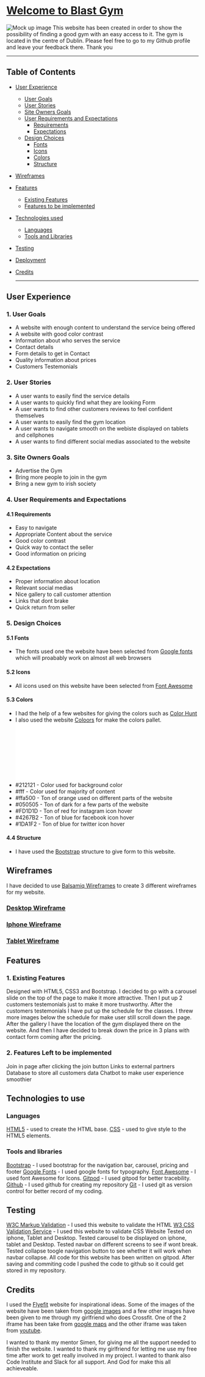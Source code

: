 # [Welcome to Blast Gym](https://josemachado-ce.github.io/Blast)
![Mock up image](assets/images/mockup_images1.png)
This website has been created in order to show the possibility of finding a good gym with an easy access to it. 
The gym is located in the centre of Dublin.
Please feel free to go to my Github profile and leave your feedback there.
Thank you

---
## Table of Contents
* [User Experience](#ux)
    * [User Goals](#user-goals)
    * [User Stories](#user-stories)
    * [Site Owners Goals](#site-owners-goals)
    * [User Requirements and Expectations](#user-requirements-and-expectations)
        * [Requirements](#requirements)
        * [Expectations](#expectations)
    * [Design Choices](#design-choices)
        * [Fonts](#fonts)
        * [Icons](#icons)
        * [Colors](#colors)
        * [Structure](#structure)
* [Wireframes](#wireframes)
* [Features](#features)
    * [Existing Features](#existing-features)
    * [Features to be implemented](#features-to-be-implemented)
* [Technologies used](#technologies-used)
    * [Languages](#languages)
    * [Tools and Libraries](#tools-and-libraries)
* [Testing](#testing)
* [Deployment](#deployment)
* [Credits](#credits)

  --- 
## User Experience
### 1. User Goals
  * A website with enough content to understand the service being offered
  * A website with good color contrast 
  * Information about who serves the service
  * Contact details
  * Form details to get in Contact
  * Quality information about prices
  * Customers Testemonials
### 2. User Stories
  * A user wants to easily find the service details
  * A user wants to quickly find what they are looking Form
  * A user wants to find other customers reviews to feel confident themselves
  * A user wants to easily find the gym location
  * A user wants to navigate smooth on the webiste displayed on tablets and cellphones
  * A user wants to find different social medias associated to the website
### 3. Site Owners Goals
  * Advertise the Gym
  * Bring more people to join in the gym
  * Bring a new gym to irish society
### 4. User Requirements and Expectations
#### 4.1 Requirements
  * Easy to navigate
  * Appropriate Content about the service
  * Good color contrast 
  * Quick way to contact the seller
  * Good information on pricing
#### 4.2 Expectations
  * Proper information about location
  * Relevant social medias
  * Nice gallery to call customer attention
  * Links that dont brake
  * Quick return from seller
### 5. Design Choices
#### 5.1 Fonts
  * The fonts used one the website have been selected from [Google fonts](https://fonts.google.com/) which will proabably work on almost all web browsers
#### 5.2 Icons
  * All icons used on this website have been selected from [Font Awesome](https://fontawesome.com/)
#### 5.3 Colors
  * I had the help of a few websites for giving the colors such as [Color Hunt](https://https://colorhunt.co/)
  * I also used the website [Coloors](https://coloors.co/) for make the colors pallet.
  ![Color Scheme](assets/images/palette.pdf)
  * #212121 - Color used for background color 
  * #fff - Color used for majority of content
  * #ffa500 - Ton of orange used on different parts of the website
  * #050505 - Ton of dark for a few parts of the website
  * #FD1D1D - Ton of red for instagram icon hover
  * #4267B2 - Ton of blue for facebook icon hover
  * #1DA1F2 - Ton of blue for twitter icon hover
  
#### 4.4 Structure
  * I have used the [Bootstrap](https://getbootstrap.com/) structure to give form to this website.

## Wireframes

I have decided to use [Balsamiq Wireframes](https://balsamig.com) to create 3 different wireframes for my website.

### [Desktop Wireframe](Wireframes/Desktop_WF1.pdf)
### [Iphone Wireframe](Wireframes/Iphone_WF1.pdf)
### [Tablet Wireframe](Wireframes/Tablet_WF1.pdf)


## Features
### 1. Existing Features
Designed with HTML5, CSS3 and Bootstrap.
I decided to go with a carousel slide on the top of the page to make it more attractive.
Then I put up 2 customers testemonials just to make it more trustworthy.
After the customers testemonials I have put up the schedule for the classes.
I threw more images below the schedule for make user still scroll down the page.
After the gallery I have the location of the gym displayed there on the website.
And then I have decided to break down the price in 3 plans with contact form coming after the pricing.

### 2. Features Left to be implemented
Join in page after clicking the join button
Links to external partners
Database to store all customers data
Chatbot to make user experience smoothier 

## Technologies to use
### Languages
[HTML5](https://en.wikipedia.org/wiki/HTML5) - used to create the HTML base.
[CSS](https://en.wikipedia.org/wiki/CSS) - used to give style to the HTML5 elements.
### Tools and libraries
[Bootstrap](https://getbootstrap.com) - I used bootstrap for the navigation bar, carousel, pricing and footer
[Google Fonts](https://fonts.google.com/) -  I used google fonts for typography.
[Font Awesome](https://fontawesome.com/) - I used font Awesome for Icons.
[Gitpod](https://www.gitpod.io/) - I used gitpod for better tracebility.
[Github](https://github.com/) - I used github for creating my repository
[Git](https://git-scm.com/) - I used git as version control for better record of my coding.
## Testing
[W3C Markup Validation](https://validator.w3.org/) - I used this website to validate the HTML
[W3 CSS Validation Service](https://jigsaw.w3.org/css-validator/) - I used this website to validate CSS
Website Tested on iphone, Tablet and Desktop.
Tested carousel to be displayed on iphone, tablet and Desktop.
Tested navbar on different screens to see if wont break.
Tested collapse toogle navigation button to see whether it will work when navbar collapse.
All code for this website has been written on gitpod.
After saving and commiting code I pushed the code to github so it could get stored in my repository.

## Credits

I used the [Flyefit](https://www.flyefit.ie/) website for inspirational ideas.
Some of the images of the website have been taken from [google images](https://google.com) and a few other images have been given to me through my girlfriend who does Crossfit.
One of the 2 iframe has been take from [google maps](https://www.google.com/maps/) and the other iframe was taken from [youtube](https://youtube.com).

I wanted to thank my mentor Simen, for giving me all the support needed to finish the website.
I wanted to thank my girlfriend for letting me use my free time after work to get really involved in my project.
I wanted to thank also Code Institute and Slack for all support.
And God for make this all achieveable.















  

